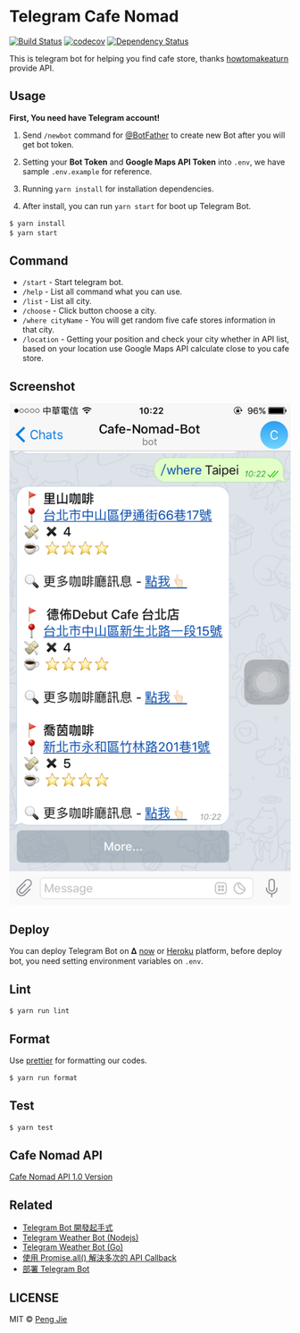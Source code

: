 # Telegram Cafe Nomad

[![Build Status](https://img.shields.io/travis/neighborhood999/telegram-cafe-nomad.svg?style=flat-square)](https://travis-ci.org/neighborhood999/telegram-cafe-nomad)
[![codecov](https://img.shields.io/codecov/c/github/neighborhood999/telegram-cafe-nomad.svg?style=flat-square)](https://codecov.io/gh/neighborhood999/telegram-cafe-nomad)
[![Dependency Status](https://david-dm.org/neighborhood999/telegram-cafe-nomad.svg?style=flat-square)](https://david-dm.org/neighborhood999/telegram-cafe-nomad)

This is telegram bot for helping you find cafe store, thanks [howtomakeaturn](https://github.com/howtomakeaturn) provide API.

## Usage

**First, You need have Telegram account!**  

1. Send `/newbot` command for [@BotFather](https://telegram.me/BotFather) to create new Bot after you will get bot token.  

2. Setting your **Bot Token** and **Google Maps API Token** into `.env`, we have sample `.env.example` for reference.  

3. Running `yarn install` for installation dependencies.  

4. After install, you can run `yarn start` for boot up Telegram Bot.

```sh
$ yarn install
$ yarn start
```

## Command

- `/start` - Start telegram bot.
- `/help` - List all command what you can use.
- `/list` - List all city.
- `/choose` - Click button choose a city.
- `/where cityName` - You will get random five cafe stores information in that city.
- `/location` - Getting your position and check your city whether in API list, based on your location use Google Maps API calculate close to you cafe store.

## Screenshot

![Cafe Nomad](./screenshot/cafe-nomad.png)

## Deploy

You can deploy Telegram Bot on 𝚫 [now](https://zeit.co/now) or [Heroku](https://www.heroku.com/) platform, before deploy bot, you need setting environment variables on `.env`.

## Lint

```sh
$ yarn run lint
```

## Format

Use [prettier](https://github.com/prettier/prettier) for formatting our codes.

```sh
$ yarn run format
```

## Test

```sh
$ yarn test
```

## Cafe Nomad API

[Cafe Nomad API 1.0 Version](https://cafenomad.tw/developers/docs/v1.0)

## Related

- [Telegram Bot 開發起手式](https://neighborhood999.github.io/2016/07/19/Develop-telegram-bot/)
- [Telegram Weather Bot (Nodejs)](https://github.com/neighborhood999/telegram-weather-bot)
- [Telegram Weather Bot (Go)](https://github.com/neighborhood999/go-telegram-weather-bot)
- [使用 Promise.all() 解決多次的 API Callback](https://medium.com/@bivinity/%E4%BD%BF%E7%94%A8-promise-all-%E8%A7%A3%E6%B1%BA%E5%A4%9A%E6%AC%A1%E7%9A%84-api-callback-b4feb817ad76#.yx61mh65l)
- [部署 Telegram Bot](https://neighborhood999.github.io/2017/03/04/deploy-telegram-on-zeit-now/)

## LICENSE

MIT © [Peng Jie](https://github.com/neighborhood999)
